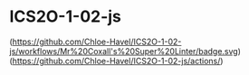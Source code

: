 # ICS2O-1-02-js

(https://github.com/Chloe-Havel/ICS2O-1-02-js/workflows/Mr%20Coxall's%20Super%20Linter/badge.svg)    (https://github.com/Chloe-Havel/ICS2O-1-02-js/actions/)
